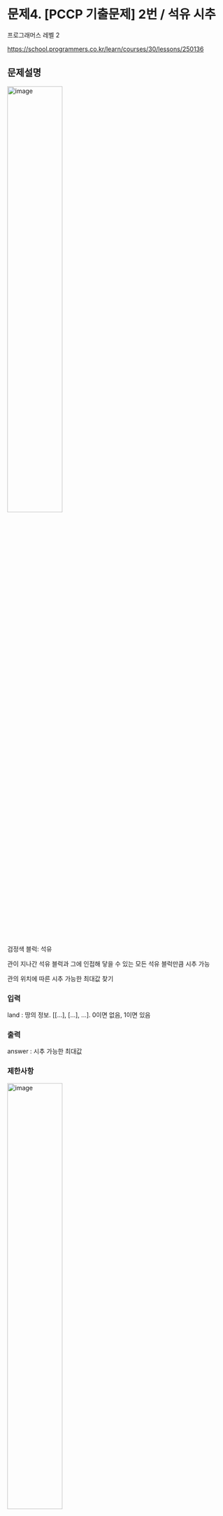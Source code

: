 # 문제4. [PCCP 기출문제] 2번 / 석유 시추

프로그래머스 레벨 2

https://school.programmers.co.kr/learn/courses/30/lessons/250136

## 문제설명

<img src="https://github.com/user-attachments/assets/13505268-eaf2-41ab-a239-0afd46eb0fcf" alt="image" style="width: 50%; height: 50%;">

검정색 블럭: 석유

관이 지나간 석유 블럭과 그에 인접해 닿을 수 있는 모든 석유 블럭만큼 시추 가능

관의 위치에 따른 시추 가능한 최대값 찾기

### 입력

land : 땅의 정보. [[...], [...], ...]. 0이면 없음, 1이면 있음

### 출력

answer : 시추 가능한 최대값

### 제한사항

<img src="https://github.com/user-attachments/assets/24d9ff90-d080-411c-beae-67c253b66926" alt="image" style="width: 50%; height: 50%;">

효율성도 평가함(런타임)

## 풀이 1. brute force

### 석유 시추 함수 정의

특정 블럭을 시추할 때 인접한 모든 블럭도 시추하는 reculsive 함수

### 관을 모든 위치에 설정하고 최대값 찾기

### 전처리

land는 리스트 형태인데 파이썬 기본 리스트에서는 linked list가 아닌 array list라서 수정할 필요는 없을듯.

c++의 list라면 인덱스 접근에 O(n)이 소요되서 array로 바꾸는게 이득.

### 코드

```
import copy

def solution(land):
    n=len(land)
    m=len(land[0])
    answer = 0
    for i in range(m):
        lands=copy.deepcopy(land)
        ext=0
        for j in range(n):
            ext=extract(lands,[j,i],ext)
        if ext>answer:
            answer=ext
    return answer

def extract(land,loc,extracted):
    total=extracted
    if (loc[0] < len(land) and loc[0] >=0 and
       loc[1] < len(land[0]) and loc[1] >=0
       ):
        if land[loc[0]][loc[1]] != 0:
            total+=1
            land[loc[0]][loc[1]]=0
            neibor=[[loc[0]+1,loc[1]], [loc[0],loc[1]+1],
                   [loc[0]-1,loc[1]], [loc[0],loc[1]-1]]
            for n in neibor:
                total=extract(land,n,total)
    return total
```

### 분석

solution 함수의 outer loop에서 extract는 최대 mn번 호출

extract에서 재호출 재외 그 자체는 O(1)

해당 과정이 m번 반복되므로 전체 time complexity는 O(m^2 n)

매우 비효율적이고 실제로 정확도는 100이지만 효율성에서 실패

-> Dynamic Programming이나 다른 알고리즘 사용

### Dynamic Programming

#### Optimal substructure?, Overlapping subproblem?

관이  열에 있고, i열 j,k행 만이 석유 블럭이라고 가정하자.

이 때 optimal substructure, overlapping subproblem이 성립한다면 solution=extract_only(i,j)+extract_only(i,k)이다 (각 함수는 독립적으로 시행)

extract_only(i,j)=2, extract_only(i,k)=2인데, solution=2이다.

따라서 모순이고 Dynamic Programming을 사용할 수 없다.

#### 고찰

따라서 알고리즘을 바꾸는 방향으로 진행해야 한다.

우선 land를 탐색한 후에 석유가 있는 block들을 인접한 석유block과 덩어리로 묶는다. 이후 관과 겹치는 묶음을 찾아 그 값을 반환한다

-> 각 block을 node로, 인접한 석유block끼리 edge를 형성한 후 DFS로 덩어리를 만든다?

-> edge를 linked list로 만들고 DFS? edge를 만들 때 바로 처리할 수도 있을듯.

## 풀이 2 덩어리

n*m 배열을 새로 만들고 탐색하면서 덩어리를 만들고 그 index를 배열에 저장

만들어진 덩어리의 석유 개수도 갱신

## 후기


